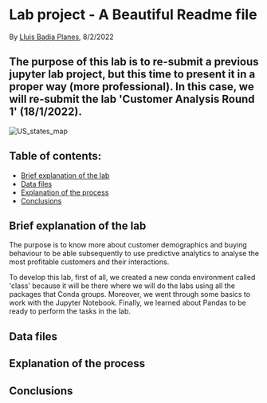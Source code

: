 # Lab project - A Beautiful Readme file

By [Lluis Badia Planes](https://github.com/lluis90badia), 8/2/2022

## The purpose of this lab is to re-submit a previous jupyter lab project, but this time to present it in a proper way (more professional). In this case, we will re-submit the lab 'Customer Analysis Round 1' (18/1/2022).

![US_states_map](https://i.pinimg.com/originals/0b/61/3c/0b613c38e9fe0c3c290fc7a6efdd191c.png)

## Table of contents:
- [Brief explanation of the lab](https://github.com/lluis90badia/lab_readme/blob/main/README.md#brief-explanation-of-the-lab)
- [Data files](https://github.com/lluis90badia/lab_readme/blob/main/README.md#data-files)
- [Explanation of the process](https://github.com/lluis90badia/lab_readme/blob/main/README.md#explanation-of-the-process)
- [Conclusions](https://github.com/lluis90badia/lab_readme/blob/main/README.md#conclusions)

## Brief explanation of the lab

The purpose is to know more about customer demographics and buying behaviour to be able subsequently to use predictive analytics to analyse the most profitable customers and their interactions.

To develop this lab, first of all, we created a new conda environment called 'class' because it will be there where we will do the labs using all the packages that Conda groups. Moreover, we went through some basics to work with the Jupyter Notebook. Finally, we learned about Pandas to be ready to perform the tasks in the lab.

## Data files



## Explanation of the process

## Conclusions
